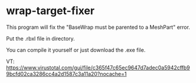 # wrap-target-fixer
This program will fix the "BaseWrap must be parented to a MeshPart" error.

Put the .rbxl file in directory.

You can compile it yourself or just download the .exe file.

VT: https://www.virustotal.com/gui/file/c365f47c65ec9647d7adec0a5942cffb99bcfd02ca3286cc4a2d1587c3a11a20?nocache=1
